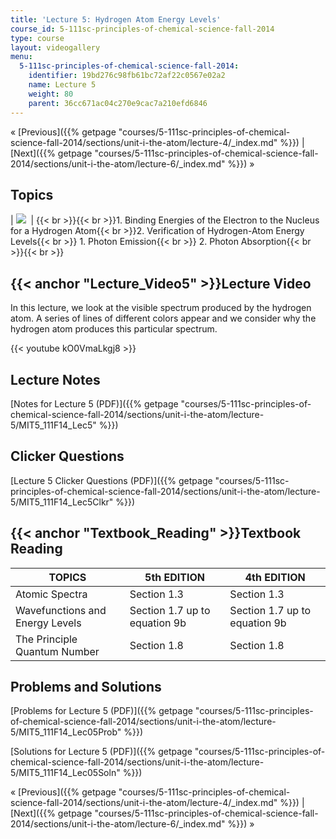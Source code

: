 ```yaml
---
title: 'Lecture 5: Hydrogen Atom Energy Levels'
course_id: 5-111sc-principles-of-chemical-science-fall-2014
type: course
layout: videogallery
menu:
  5-111sc-principles-of-chemical-science-fall-2014:
    identifier: 19bd276c98fb61bc72af22c0567e02a2
    name: Lecture 5
    weight: 80
    parent: 36cc671ac04c270e9cac7a210efd6846
---
```

« [Previous]({{% getpage "courses/5-111sc-principles-of-chemical-science-fall-2014/sections/unit-i-the-atom/lecture-4/_index.md" %}}) | [Next]({{% getpage "courses/5-111sc-principles-of-chemical-science-fall-2014/sections/unit-i-the-atom/lecture-6/_index.md" %}}) »

Topics
------

| ![](https://open-learning-course-data-ci.s3.amazonaws.com/5-111sc-principles-of-chemical-science-fall-2014/70f20273f28b430235bfd08189ec3cbd_Lecture_5.jpg)  | {{< br >}}{{< br >}}1.  Binding Energies of the Electron to the Nucleus for a Hydrogen Atom{{< br >}}2.  Verification of Hydrogen-Atom Energy Levels{{< br >}}    1.  Photon Emission{{< br >}}    2.  Photon Absorption{{< br >}}{{< br >}} 

{{< anchor "Lecture_Video5" >}}Lecture Video
--------------------------------------------

In this lecture, we look at the visible spectrum produced by the hydrogen atom. A series of lines of different colors appear and we consider why the hydrogen atom produces this particular spectrum.

{{< youtube kO0VmaLkgj8 >}}

Lecture Notes
-------------

[Notes for Lecture 5 (PDF)]({{% getpage "courses/5-111sc-principles-of-chemical-science-fall-2014/sections/unit-i-the-atom/lecture-5/MIT5_111F14_Lec5" %}})

Clicker Questions
-----------------

[Lecture 5 Clicker Questions (PDF)]({{% getpage "courses/5-111sc-principles-of-chemical-science-fall-2014/sections/unit-i-the-atom/lecture-5/MIT5_111F14_Lec5Clkr" %}})

{{< anchor "Textbook_Reading" >}}Textbook Reading
-------------------------------------------------

| TOPICS | 5th EDITION | 4th EDITION |
| --- | --- | --- |
| Atomic Spectra | Section 1.3 | Section 1.3 |
| Wavefunctions and Energy Levels | Section 1.7 up to equation 9b | Section 1.7 up to equation 9b |
| The Principle Quantum Number | Section 1.8 | Section 1.8 

Problems and Solutions
----------------------

[Problems for Lecture 5 (PDF)]({{% getpage "courses/5-111sc-principles-of-chemical-science-fall-2014/sections/unit-i-the-atom/lecture-5/MIT5_111F14_Lec05Prob" %}})

[Solutions for Lecture 5 (PDF)]({{% getpage "courses/5-111sc-principles-of-chemical-science-fall-2014/sections/unit-i-the-atom/lecture-5/MIT5_111F14_Lec05Soln" %}})

« [Previous]({{% getpage "courses/5-111sc-principles-of-chemical-science-fall-2014/sections/unit-i-the-atom/lecture-4/_index.md" %}}) | [Next]({{% getpage "courses/5-111sc-principles-of-chemical-science-fall-2014/sections/unit-i-the-atom/lecture-6/_index.md" %}}) »
